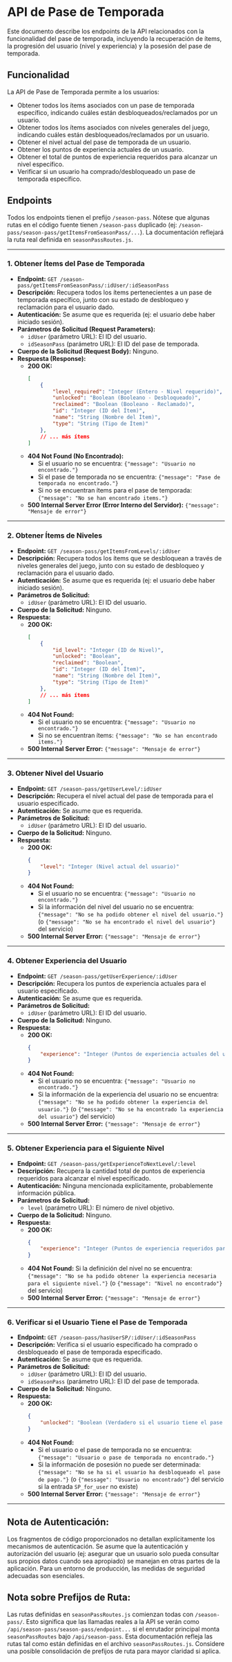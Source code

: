 # API de Pase de Temporada

Este documento describe los endpoints de la API relacionados con la funcionalidad del pase de temporada, incluyendo la recuperación de ítems, la progresión del usuario (nivel y experiencia) y la posesión del pase de temporada.

## Funcionalidad

La API de Pase de Temporada permite a los usuarios:

-   Obtener todos los ítems asociados con un pase de temporada específico, indicando cuáles están desbloqueados/reclamados por un usuario.
-   Obtener todos los ítems asociados con niveles generales del juego, indicando cuáles están desbloqueados/reclamados por un usuario.
-   Obtener el nivel actual del pase de temporada de un usuario.
-   Obtener los puntos de experiencia actuales de un usuario.
-   Obtener el total de puntos de experiencia requeridos para alcanzar un nivel específico.
-   Verificar si un usuario ha comprado/desbloqueado un pase de temporada específico.

## Endpoints

Todos los endpoints tienen el prefijo `/season-pass`. Nótese que algunas rutas en el código fuente tienen `/season-pass` duplicado (ej: `/season-pass/season-pass/getItemsFromSeasonPass/...`). La documentación reflejará la ruta real definida en `seasonPassRoutes.js`.

---

### 1. Obtener Ítems del Pase de Temporada

-   **Endpoint:** `GET /season-pass/getItemsFromSeasonPass/:idUser/:idSeasonPass`
-   **Descripción:** Recupera todos los ítems pertenecientes a un pase de temporada específico, junto con su estado de desbloqueo y reclamación para el usuario dado.
-   **Autenticación:** Se asume que es requerida (ej: el usuario debe haber iniciado sesión).
-   **Parámetros de Solicitud (Request Parameters):**
    -   `idUser` (parámetro URL): El ID del usuario.
    -   `idSeasonPass` (parámetro URL): El ID del pase de temporada.
-   **Cuerpo de la Solicitud (Request Body):** Ninguno.
-   **Respuesta (Response):**
    -   **200 OK:**
        ```json
        [
            {
                "level_required": "Integer (Entero - Nivel requerido)",
                "unlocked": "Boolean (Booleano - Desbloqueado)",
                "reclaimed": "Boolean (Booleano - Reclamado)",
                "id": "Integer (ID del Ítem)",
                "name": "String (Nombre del Ítem)",
                "type": "String (Tipo de Ítem)"
            },
            // ... más ítems
        ]
        ```
    -   **404 Not Found (No Encontrado):**
        - Si el usuario no se encuentra: `{"message": "Usuario no encontrado."}`
        - Si el pase de temporada no se encuentra: `{"message": "Pase de temporada no encontrado."}`
        - Si no se encuentran ítems para el pase de temporada: `{"message": "No se han encontrado items."}`
    -   **500 Internal Server Error (Error Interno del Servidor):** `{"message": "Mensaje de error"}`

---

### 2. Obtener Ítems de Niveles

-   **Endpoint:** `GET /season-pass/getItemsFromLevels/:idUser`
-   **Descripción:** Recupera todos los ítems que se desbloquean a través de niveles generales del juego, junto con su estado de desbloqueo y reclamación para el usuario dado.
-   **Autenticación:** Se asume que es requerida (ej: el usuario debe haber iniciado sesión).
-   **Parámetros de Solicitud:**
    -   `idUser` (parámetro URL): El ID del usuario.
-   **Cuerpo de la Solicitud:** Ninguno.
-   **Respuesta:**
    -   **200 OK:**
        ```json
        [
            {
                "id_level": "Integer (ID de Nivel)",
                "unlocked": "Boolean",
                "reclaimed": "Boolean",
                "id": "Integer (ID del Ítem)",
                "name": "String (Nombre del Ítem)",
                "type": "String (Tipo de Ítem)"
            },
            // ... más ítems
        ]
        ```
    -   **404 Not Found:**
        - Si el usuario no se encuentra: `{"message": "Usuario no encontrado."}`
        - Si no se encuentran ítems: `{"message": "No se han encontrado items."}`
    -   **500 Internal Server Error:** `{"message": "Mensaje de error"}`

---

### 3. Obtener Nivel del Usuario

-   **Endpoint:** `GET /season-pass/getUserLevel/:idUser`
-   **Descripción:** Recupera el nivel actual del pase de temporada para el usuario especificado.
-   **Autenticación:** Se asume que es requerida.
-   **Parámetros de Solicitud:**
    -   `idUser` (parámetro URL): El ID del usuario.
-   **Cuerpo de la Solicitud:** Ninguno.
-   **Respuesta:**
    -   **200 OK:**
        ```json
        {
            "level": "Integer (Nivel actual del usuario)"
        }
        ```
    -   **404 Not Found:**
        - Si el usuario no se encuentra: `{"message": "Usuario no encontrado."}`
        - Si la información del nivel del usuario no se encuentra: `{"message": "No se ha podido obtener el nivel del usuario."}` (o `{"message": "No se ha encontrado el nivel del usuario"}` del servicio)
    -   **500 Internal Server Error:** `{"message": "Mensaje de error"}`

---

### 4. Obtener Experiencia del Usuario

-   **Endpoint:** `GET /season-pass/getUserExperience/:idUser`
-   **Descripción:** Recupera los puntos de experiencia actuales para el usuario especificado.
-   **Autenticación:** Se asume que es requerida.
-   **Parámetros de Solicitud:**
    -   `idUser` (parámetro URL): El ID del usuario.
-   **Cuerpo de la Solicitud:** Ninguno.
-   **Respuesta:**
    -   **200 OK:**
        ```json
        {
            "experience": "Integer (Puntos de experiencia actuales del usuario)"
        }
        ```
    -   **404 Not Found:**
        - Si el usuario no se encuentra: `{"message": "Usuario no encontrado."}`
        - Si la información de la experiencia del usuario no se encuentra: `{"message": "No se ha podido obtener la experiencia del usuario."}` (o `{"message": "No se ha encontrado la experiencia del usuario"}` del servicio)
    -   **500 Internal Server Error:** `{"message": "Mensaje de error"}`

---

### 5. Obtener Experiencia para el Siguiente Nivel

-   **Endpoint:** `GET /season-pass/getExperienceToNextLevel/:level`
-   **Descripción:** Recupera la cantidad total de puntos de experiencia requeridos para alcanzar el nivel especificado.
-   **Autenticación:** Ninguna mencionada explícitamente, probablemente información pública.
-   **Parámetros de Solicitud:**
    -   `level` (parámetro URL): El número de nivel objetivo.
-   **Cuerpo de la Solicitud:** Ninguno.
-   **Respuesta:**
    -   **200 OK:**
        ```json
        {
            "experience": "Integer (Puntos de experiencia requeridos para el nivel especificado)"
        }
        ```
    -   **404 Not Found:** Si la definición del nivel no se encuentra: `{"message": "No se ha podido obtener la experiencia necesaria para el siguiente nivel."}` (o `{"message": "Nivel no encontrado"}` del servicio)
    -   **500 Internal Server Error:** `{"message": "Mensaje de error"}`

---

### 6. Verificar si el Usuario Tiene el Pase de Temporada

-   **Endpoint:** `GET /season-pass/hasUserSP/:idUser/:idSeasonPass`
-   **Descripción:** Verifica si el usuario especificado ha comprado o desbloqueado el pase de temporada especificado.
-   **Autenticación:** Se asume que es requerida.
-   **Parámetros de Solicitud:**
    -   `idUser` (parámetro URL): El ID del usuario.
    -   `idSeasonPass` (parámetro URL): El ID del pase de temporada.
-   **Cuerpo de la Solicitud:** Ninguno.
-   **Respuesta:**
    -   **200 OK:**
        ```json
        {
            "unlocked": "Boolean (Verdadero si el usuario tiene el pase de temporada, falso en caso contrario)"
        }
        ```
    -   **404 Not Found:**
        - Si el usuario o el pase de temporada no se encuentra: `{"message": "Usuario o pase de temporada no encontrado."}`
        - Si la información de posesión no puede ser determinada: `{"message": "No se ha si el usuario ha desbloqueado el pase de pago."}` (o `{"message": "Usuario no encontrado"}` del servicio si la entrada `SP_for_user` no existe)
    -   **500 Internal Server Error:** `{"message": "Mensaje de error"}`

---

## Nota de Autenticación:

Los fragmentos de código proporcionados no detallan explícitamente los mecanismos de autenticación. Se asume que la autenticación y autorización del usuario (ej: asegurar que un usuario solo pueda consultar sus propios datos cuando sea apropiado) se manejan en otras partes de la aplicación. Para un entorno de producción, las medidas de seguridad adecuadas son esenciales.

## Nota sobre Prefijos de Ruta:

Las rutas definidas en `seasonPassRoutes.js` comienzan todas con `/season-pass/`. Esto significa que las llamadas reales a la API se verán como `/api/season-pass/season-pass/endpoint...` si el enrutador principal monta `seasonPassRoutes` bajo `/api/season-pass`. Esta documentación refleja las rutas tal como están definidas en el archivo `seasonPassRoutes.js`. Considere una posible consolidación de prefijos de ruta para mayor claridad si aplica.

